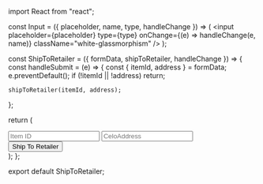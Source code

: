 import React from "react";

const Input = ({ placeholder, name, type, handleChange }) => (
  <input
    placeholder={placeholder}
    type={type}
    onChange={(e) => handleChange(e, name)}
    className="white-glassmorphism"
  />
);

const ShipToRetailer = ({ formData, shipToRetailer, handleChange }) => {
  const handleSubmit = (e) => {
    const { itemId, address } = formData;
    e.preventDefault();
    if (!itemId || !address) return;

    shipToRetailer(itemId, address);
  };

  return (
    <div className="white-glassmorphism">
      <div className="blue-glassmorphism">
        <Input
          placeholder="Item ID"
          name="itemId"
          type="number"
          handleChange={handleChange}
        />
        <Input
          placeholder="CeloAddress"
          name="address"
          type="text"
          handleChange={handleChange}
        />
      </div>
      <div />
      <button type="button" onClick={handleSubmit}>
        Ship To Retailer
      </button>
    </div>
  );
};

export default ShipToRetailer;
